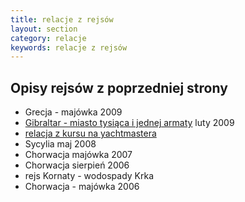 ```yaml
---
title: relacje z rejsów
layout: section
category: relacje
keywords: relacje z rejsów
---
```


Opisy rejsów z poprzedniej strony
----------------------------------

* Grecja - majówka 2009
* [Gibraltar - miasto tysiąca i jednej armaty](/gibraltar-miasto-tysiaca-i-jednej-armaty) luty 2009
* [relacja z kursu na yachtmastera](/yachtmaster-egzamin-kurs)
* Sycylia maj 2008
* Chorwacja majówka 2007
* Chorwacja sierpień 2006
* rejs Kornaty - wodospady Krka 
* Chorwacja - majówka 2006
